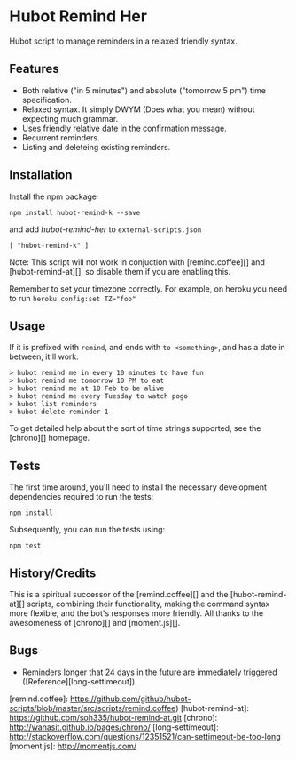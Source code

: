 # Hubot Remind Her

Hubot script to manage reminders in a relaxed friendly syntax.

## Features

* Both relative ("in 5 minutes") and absolute ("tomorrow 5
  pm") time specification.
* Relaxed syntax. It simply DWYM (Does what you mean) without
  expecting much grammar.
* Uses friendly relative date in the confirmation message.
* Recurrent reminders.
* Listing and deleteing existing reminders.

## Installation

Install the npm package

    npm install hubot-remind-k --save

and add *hubot-remind-her* to `external-scripts.json`

    [ "hubot-remind-k" ]

Note: This script will not work in conjuction with [remind.coffee][] and
[hubot-remind-at][], so disable them if you are enabling this.

Remember to set your timezone correctly. For example, on heroku you need to run
`heroku config:set TZ="foo"`

## Usage

If it is prefixed with `remind`, and ends with `to <something>`, and
has a date in between, it'll work.

```
> hubot remind me in every 10 minutes to have fun
> hubot remind me tomorrow 10 PM to eat
> hubot remind me at 18 Feb to be alive
> hubot remind me every Tuesday to watch pogo
> hubot list reminders
> hubot delete reminder 1
```

To get detailed help about the sort of time strings supported, see the
[chrono][] homepage.

## Tests

The first time around, you'll need to install the necessary development
dependencies required to run the tests:

    npm install

Subsequently, you can run the tests using:

    npm test

## History/Credits

This is a spiritual successor of the [remind.coffee][] and the
[hubot-remind-at][] scripts, combining their functionality, making the
command syntax more flexible, and the bot's responses more friendly.
All thanks to the awesomeness of [chrono][] and [moment.js][].

## Bugs

* Reminders longer that 24 days in the future are immediately
  triggered ([Reference][long-settimeout]).

[Hubot]: https://hubot.github.com/
[remind.coffee]: https://github.com/github/hubot-scripts/blob/master/src/scripts/remind.coffee)
[hubot-remind-at]: https://github.com/soh335/hubot-remind-at.git
[chrono]: http://wanasit.github.io/pages/chrono/
[long-settimeout]: http://stackoverflow.com/questions/12351521/can-settimeout-be-too-long
[moment.js]: http://momentjs.com/
